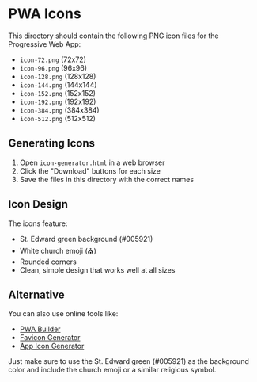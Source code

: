 # PWA Icons

This directory should contain the following PNG icon files for the Progressive Web App:

- `icon-72.png` (72x72)
- `icon-96.png` (96x96)
- `icon-128.png` (128x128)
- `icon-144.png` (144x144)
- `icon-152.png` (152x152)
- `icon-192.png` (192x192)
- `icon-384.png` (384x384)
- `icon-512.png` (512x512)

## Generating Icons

1. Open `icon-generator.html` in a web browser
2. Click the "Download" buttons for each size
3. Save the files in this directory with the correct names

## Icon Design

The icons feature:
- St. Edward green background (#005921)
- White church emoji (⛪)
- Rounded corners
- Clean, simple design that works well at all sizes

## Alternative

You can also use online tools like:
- [PWA Builder](https://www.pwabuilder.com/imageGenerator)
- [Favicon Generator](https://realfavicongenerator.net/)
- [App Icon Generator](https://appicon.co/)

Just make sure to use the St. Edward green (#005921) as the background color and include the church emoji or a similar religious symbol. 
